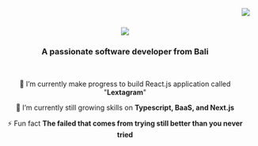 <img align="right" src="https://visitor-badge.laobi.icu/badge?page_id=lexyerresta.lexyerresta" />

<h1 align="center">
    <img src="https://readme-typing-svg.herokuapp.com/?font=Righteous&size=35&center=true&vCenter=true&width=500&height=70&duration=4000&lines=Hi+There!+👋;+I'm+Lexy+Erresta!;" />
</h1>

<h3 align="center">A passionate software developer from Bali</h3>

<br/>

<div align="center">
 
🔭 I’m currently make progress to build React.js application called "**Lextagram**"
 
🌱 I’m currently still growing skills on **Typescript, BaaS, and Next.js**

⚡ Fun fact **The failed that comes from trying still better than you never tried**

 </div>
